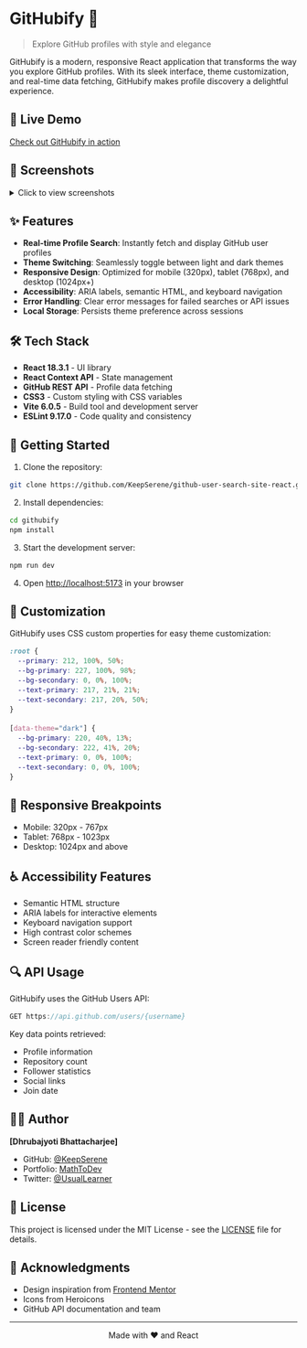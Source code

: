 # GitHubify 🚀

> Explore GitHub profiles with style and elegance

GitHubify is a modern, responsive React application that transforms the way you explore GitHub profiles. With its sleek interface, theme customization, and real-time data fetching, GitHubify makes profile discovery a delightful experience.

## 🌟 Live Demo

[Check out GitHubify in action](https://githubify-five.vercel.app/)

## 📸 Screenshots

<details>
<summary>Click to view screenshots</summary>

### Dark Theme

![Dark Theme](./public/githubify-dark-theme.png)

### Light Theme

![Light Theme](./public/githubify-light-theme.png)

### Mobile View

![Mobile View](./public/githubify-mobile-view.png)

</details>

## ✨ Features

- **Real-time Profile Search**: Instantly fetch and display GitHub user profiles
- **Theme Switching**: Seamlessly toggle between light and dark themes
- **Responsive Design**: Optimized for mobile (320px), tablet (768px), and desktop (1024px+)
- **Accessibility**: ARIA labels, semantic HTML, and keyboard navigation
- **Error Handling**: Clear error messages for failed searches or API issues
- **Local Storage**: Persists theme preference across sessions

## 🛠️ Tech Stack

- **React 18.3.1** - UI library
- **React Context API** - State management
- **GitHub REST API** - Profile data fetching
- **CSS3** - Custom styling with CSS variables
- **Vite 6.0.5** - Build tool and development server
- **ESLint 9.17.0** - Code quality and consistency

## 🚀 Getting Started

1. Clone the repository:

```bash
git clone https://github.com/KeepSerene/github-user-search-site-react.git
```

2. Install dependencies:

```bash
cd githubify
npm install
```

3. Start the development server:

```bash
npm run dev
```

4. Open [http://localhost:5173](http://localhost:5173) in your browser

## 🎨 Customization

GitHubify uses CSS custom properties for easy theme customization:

```css
:root {
  --primary: 212, 100%, 50%;
  --bg-primary: 227, 100%, 98%;
  --bg-secondary: 0, 0%, 100%;
  --text-primary: 217, 21%, 21%;
  --text-secondary: 217, 20%, 50%;
}

[data-theme="dark"] {
  --bg-primary: 220, 40%, 13%;
  --bg-secondary: 222, 41%, 20%;
  --text-primary: 0, 0%, 100%;
  --text-secondary: 0, 0%, 100%;
}
```

## 📱 Responsive Breakpoints

- Mobile: 320px - 767px
- Tablet: 768px - 1023px
- Desktop: 1024px and above

## ♿ Accessibility Features

- Semantic HTML structure
- ARIA labels for interactive elements
- Keyboard navigation support
- High contrast color schemes
- Screen reader friendly content

## 🔍 API Usage

GitHubify uses the GitHub Users API:

```javascript
GET https://api.github.com/users/{username}
```

Key data points retrieved:

- Profile information
- Repository count
- Follower statistics
- Social links
- Join date

## 👨‍💻 Author

**[Dhrubajyoti Bhattacharjee]**

- GitHub: [@KeepSerene](https://github.com/KeepSerene)
- Portfolio: [MathToDev](https://math-to-dev.vercel.app/)
- Twitter: [@UsualLearner](https://x.com/UsualLearner)

## 📄 License

This project is licensed under the MIT License - see the [LICENSE](LICENSE) file for details.

## 🙏 Acknowledgments

- Design inspiration from [Frontend Mentor](https://www.frontendmentor.io)
- Icons from Heroicons
- GitHub API documentation and team

---

<p align="center">Made with ❤️ and React</p>
